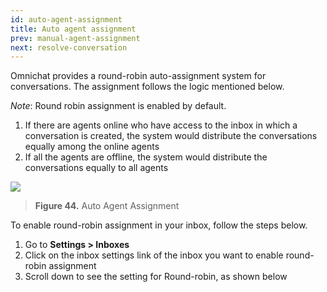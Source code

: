 ```yaml
---
id: auto-agent-assignment
title: Auto agent assignment
prev: manual-agent-assignment
next: resolve-conversation
---
```


Omnichat provides a round-robin auto-assignment system for conversations. The assignment follows the logic mentioned below.

_Note_: Round robin assignment is enabled by default.

1. If there are agents online who have access to the inbox in which a conversation is created, the system would distribute the conversations equally among the online agents
2. If all the agents are offline, the system would distribute the conversations equally to all agents

![](https://lh4.googleusercontent.com/gFeq_kUcxC5aHxNwPC2vm9TjkBOoakKwM38PQziXIVJKdKYEWd2Pme8CynTUy8N6ta84Ez5WuNa50Jv0Wub6-sa9Atw8CvL8fGURUq9VLQPWqx6ZKpHzjHmSuc13VU69d-xKh8kD)

> **Figure 44.** Auto Agent Assignment

To enable round-robin assignment in your inbox, follow the steps below.

1. Go to **Settings > Inboxes**
2. Click on the inbox settings link of the inbox you want to enable round-robin assignment
3. Scroll down to see the setting for Round-robin, as shown below

